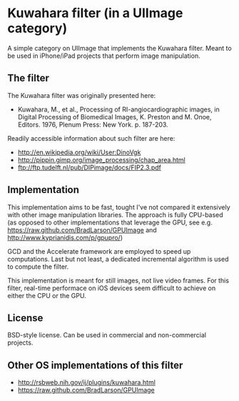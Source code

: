 Kuwahara filter (in a UIImage category)
========

A simple category on UIImage that implements the Kuwahara filter.
Meant to be used in iPhone/iPad projects that perform image manipulation.

## The filter ##

The Kuwahara filter was originally presented here:
* Kuwahara, M., et al., Processing of RI-angiocardiographic images, in Digital Processing of Biomedical Images, K. Preston and M. Onoe, Editors. 1976, Plenum Press: New York. p. 187-203.

Readily accessible information about such filter are here:
* http://en.wikipedia.org/wiki/User:DinoVgk
* http://pippin.gimp.org/image_processing/chap_area.html
* ftp://ftp.tudelft.nl/pub/DIPimage/docs/FIP2.3.pdf

## Implementation ##

This implementation aims to be fast, tought I've not compared it extensively with other image manipulation libraries.
The approach is fully CPU-based (as opposed to other implementations that leverage the GPU, see e.g. https://raw.github.com/BradLarson/GPUImage and http://www.kyprianidis.com/p/gpupro/)

GCD and the Accelerate framework are employed to speed up computations.
Last but not least, a dedicated incremental algorithm is used to compute the filter.

This implementation is meant for still images, not live video frames.
For this filter, real-time performace on iOS devices seem difficult to achieve on either the CPU or the GPU.

## License ##

BSD-style license. Can be used in commercial and non-commercial projects.

## Other OS implementations of this filter ##

* http://rsbweb.nih.gov/ij/plugins/kuwahara.html
* https://raw.github.com/BradLarson/GPUImage
